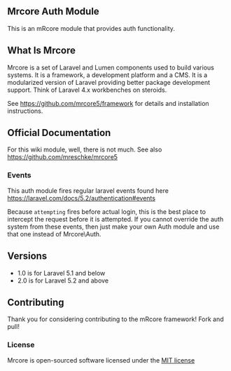 ## Mrcore Auth Module

This is an mRcore module that provides auth functionality.

## What Is Mrcore

Mrcore is a set of Laravel and Lumen components used to build various systems.
It is a framework, a development platform and a CMS.  It is a modularized version of Laravel
providing better package development support.  Think of Laravel 4.x workbenches on steroids.

See https://github.com/mrcore5/framework for details and installation instructions.

## Official Documentation

For this wiki module, well, there is not much.  See also https://github.com/mreschke/mrcore5

### Events

This auth module fires regular laravel events found here https://laravel.com/docs/5.2/authentication#events

Because `attempting` fires before actual login, this is the best place to
intercept the request before it is attempted.  If you cannot override
the auth system from these events, then just make your own Auth module
and use that one instead of Mrcore\Auth.

## Versions

* 1.0 is for Laravel 5.1 and below
* 2.0 is for Laravel 5.2 and above

## Contributing

Thank you for considering contributing to the mRcore framework!  Fork and pull!

### License

Mrcore is open-sourced software licensed under the [MIT license](http://mreschke.com/license/mit)
